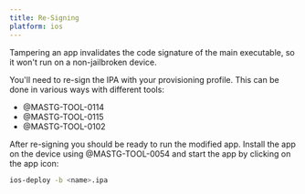 ```yaml
---
title: Re-Signing
platform: ios
---
```


Tampering an app invalidates the code signature of the main executable, so it won't run on a non-jailbroken device.

You'll need to re-sign the IPA with your provisioning profile. This can be done in various ways with different tools:

- @MASTG-TOOL-0114
- @MASTG-TOOL-0115
- @MASTG-TOOL-0102

After re-signing you should be ready to run the modified app. Install the app on the device using @MASTG-TOOL-0054 and start the app by clicking on the app icon:

```bash
ios-deploy -b <name>.ipa
```
